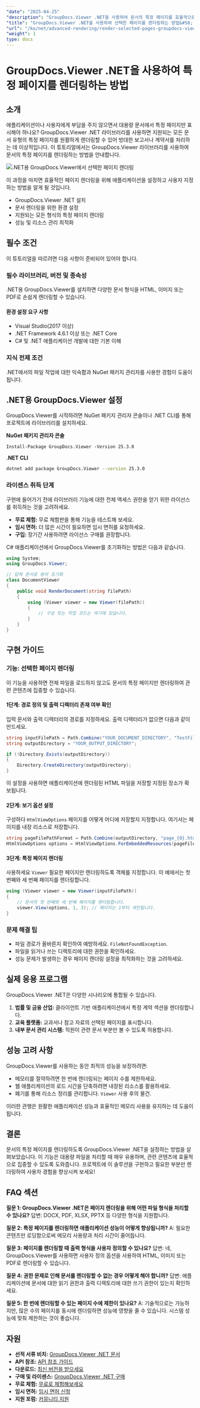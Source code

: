 ```yaml
---
"date": "2025-04-25"
"description": "GroupDocs.Viewer .NET을 사용하여 문서의 특정 페이지를 효율적으로 렌더링하는 방법을 알아보세요. 이 가이드에서는 설치, 설정 및 실제 활용 방법을 다룹니다."
"title": "GroupDocs.Viewer .NET을 사용하여 선택한 페이지를 렌더링하는 방법&#58; 개발자를 위한 종합 가이드"
"url": "/ko/net/advanced-rendering/render-selected-pages-groupdocs-viewer-net/"
"weight": 1
type: docs
---
```

# GroupDocs.Viewer .NET을 사용하여 특정 페이지를 렌더링하는 방법

## 소개

애플리케이션이나 사용자에게 부담을 주지 않으면서 대용량 문서에서 특정 페이지만 표시해야 하나요? GroupDocs.Viewer .NET 라이브러리를 사용하면 지원되는 모든 문서 유형의 특정 페이지를 원활하게 렌더링할 수 있어 방대한 보고서나 계약서를 처리하는 데 이상적입니다. 이 튜토리얼에서는 GroupDocs.Viewer 라이브러리를 사용하여 문서의 특정 페이지를 렌더링하는 방법을 안내합니다.

![.NET용 GroupDocs.Viewer에서 선택한 페이지 렌더링](/viewer/advanced-rendering/render-selected-pages.png)

이 과정을 마치면 효율적인 페이지 렌더링을 위해 애플리케이션을 설정하고 사용자 지정하는 방법을 알게 될 것입니다.
- GroupDocs.Viewer .NET 설치
- 문서 렌더링을 위한 환경 설정
- 지원되는 모든 형식의 특정 페이지 렌더링
- 성능 및 리소스 관리 최적화

## 필수 조건

이 튜토리얼을 따르려면 다음 사항이 준비되어 있어야 합니다.

### 필수 라이브러리, 버전 및 종속성
.NET용 GroupDocs.Viewer를 설치하면 다양한 문서 형식을 HTML, 이미지 또는 PDF로 손쉽게 렌더링할 수 있습니다.

#### 환경 설정 요구 사항
- Visual Studio(2017 이상)
- .NET Framework 4.6.1 이상 또는 .NET Core
- C# 및 .NET 애플리케이션 개발에 대한 기본 이해

### 지식 전제 조건
.NET에서의 파일 작업에 대한 익숙함과 NuGet 패키지 관리자를 사용한 경험이 도움이 됩니다.

## .NET용 GroupDocs.Viewer 설정

GroupDocs.Viewer를 시작하려면 NuGet 패키지 관리자 콘솔이나 .NET CLI를 통해 프로젝트에 라이브러리를 설치하세요.

**NuGet 패키지 관리자 콘솔**
```plaintext
Install-Package GroupDocs.Viewer -Version 25.3.0
```

**.NET CLI**
```bash
dotnet add package GroupDocs.Viewer --version 25.3.0
```

### 라이센스 취득 단계
구현에 들어가기 전에 라이브러리 기능에 대한 전체 액세스 권한을 얻기 위한 라이선스를 취득하는 것을 고려하세요.
- **무료 체험:** 무료 체험판을 통해 기능을 테스트해 보세요.
- **임시 면허:** 더 많은 시간이 필요하면 임시 면허를 요청하세요.
- **구입:** 장기간 사용하려면 라이선스 구매를 권장합니다.

C# 애플리케이션에서 GroupDocs.Viewer를 초기화하는 방법은 다음과 같습니다.
```csharp
using System;
using GroupDocs.Viewer;

// 입력 문서로 뷰어 초기화
class DocumentViewer
{
    public void RenderDocument(string filePath)
    {
        using (Viewer viewer = new Viewer(filePath))
        {
            // 구성 또는 작업 코드는 여기에 있습니다.
        }
    }
}
```

## 구현 가이드

### 기능: 선택한 페이지 렌더링
이 기능을 사용하면 전체 파일을 로드하지 않고도 문서의 특정 페이지만 렌더링하여 관련 콘텐츠에 집중할 수 있습니다.

#### 1단계: 경로 정의 및 출력 디렉터리 존재 여부 확인
입력 문서와 출력 디렉터리의 경로를 지정하세요. 출력 디렉터리가 없으면 다음과 같이 만드세요.
```csharp
string inputFilePath = Path.Combine("YOUR_DOCUMENT_DIRECTORY", "TestFiles.SAMPLE_DOCX");
string outputDirectory = "YOUR_OUTPUT_DIRECTORY";

if (!Directory.Exists(outputDirectory))
{
    Directory.CreateDirectory(outputDirectory);
}
```
이 설정을 사용하면 애플리케이션에 렌더링된 HTML 파일을 저장할 지정된 장소가 확보됩니다.

#### 2단계: 보기 옵션 설정
구성하다 `HtmlViewOptions` 페이지를 어떻게 어디에 저장할지 지정합니다. 여기서는 페이지를 내장 리소스로 저장합니다.
```csharp
string pageFilePathFormat = Path.Combine(outputDirectory, "page_{0}.html");
HtmlViewOptions options = HtmlViewOptions.ForEmbeddedResources(pageFilePathFormat);
```

#### 3단계: 특정 페이지 렌더링
사용하세요 `Viewer` 필요한 페이지만 렌더링하도록 객체를 지정합니다. 이 예에서는 첫 번째와 세 번째 페이지를 렌더링합니다.
```csharp
using (Viewer viewer = new Viewer(inputFilePath))
{
    // 문서의 첫 번째와 세 번째 페이지를 렌더링합니다.
    viewer.View(options, 1, 3); // 페이지는 1부터 색인됩니다.
}
```

### 문제 해결 팁
- 파일 경로가 올바른지 확인하여 예방하세요. `FileNotFoundException`.
- 파일을 읽거나 쓰는 디렉토리에 대한 권한을 확인하세요.
- 성능 문제가 발생하는 경우 페이지 렌더링 설정을 최적화하는 것을 고려하세요.

## 실제 응용 프로그램
GroupDocs.Viewer .NET은 다양한 시나리오에 통합될 수 있습니다.
1. **법률 및 금융 산업:** 클라이언트 기반 애플리케이션에서 특정 계약 섹션을 렌더링합니다.
2. **교육 플랫폼:** 교과서나 참고 자료의 선택된 페이지를 표시합니다.
3. **내부 문서 관리 시스템:** 직원이 관련 문서 부분만 볼 수 있도록 허용합니다.

## 성능 고려 사항
GroupDocs.Viewer를 사용하는 동안 최적의 성능을 보장하려면:
- 메모리를 절약하려면 한 번에 렌더링되는 페이지 수를 제한하세요.
- 웹 애플리케이션의 로드 시간을 단축하려면 내장된 리소스를 활용하세요.
- 폐기를 통해 리소스 정리를 관리합니다. `Viewer` 사용 후의 물건.

이러한 관행은 원활한 애플리케이션 성능과 효율적인 메모리 사용을 유지하는 데 도움이 됩니다.

## 결론
문서의 특정 페이지를 렌더링하도록 GroupDocs.Viewer .NET을 설정하는 방법을 살펴보았습니다. 이 기능은 대용량 파일을 처리할 때 매우 유용하며, 관련 콘텐츠에 효율적으로 집중할 수 있도록 도와줍니다. 프로젝트에 이 솔루션을 구현하고 필요한 부분만 렌더링하여 사용자 경험을 향상시켜 보세요!

## FAQ 섹션
**질문 1: GroupDocs.Viewer .NET은 페이지 렌더링을 위해 어떤 파일 형식을 처리할 수 있나요?**
답변: DOCX, PDF, XLSX, PPTX 등 다양한 형식을 지원합니다.

**질문 2: 특정 페이지를 렌더링하면 애플리케이션 성능이 어떻게 향상됩니까?**
A: 필요한 콘텐츠만 로딩함으로써 메모리 사용량과 처리 시간이 줄어듭니다.

**질문 3: 페이지를 렌더링할 때 출력 형식을 사용자 정의할 수 있나요?**
답변: 네, GroupDocs.Viewer를 사용하면 사용자 정의 옵션을 사용하여 HTML, 이미지 또는 PDF로 렌더링할 수 있습니다.

**질문 4: 권한 문제로 인해 문서를 렌더링할 수 없는 경우 어떻게 해야 합니까?**
답변: 애플리케이션에 문서에 대한 읽기 권한과 출력 디렉토리에 대한 쓰기 권한이 있는지 확인하세요.

**질문 5: 한 번에 렌더링할 수 있는 페이지 수에 제한이 있나요?**
A: 기술적으로는 가능하지만, 많은 수의 페이지를 동시에 렌더링하면 성능에 영향을 줄 수 있습니다. 시스템 성능에 맞춰 제한하는 것이 좋습니다.

## 자원
- **선적 서류 비치:** [GroupDocs.Viewer .NET 문서](https://docs.groupdocs.com/viewer/net/)
- **API 참조:** [API 참조 가이드](https://reference.groupdocs.com/viewer/net/)
- **다운로드:** [최신 버전을 받으세요](https://releases.groupdocs.com/viewer/net/)
- **구매 및 라이센스:** [GroupDocs.Viewer .NET 구매](https://purchase.groupdocs.com/buy)
- **무료 체험:** [무료로 체험해보세요](https://releases.groupdocs.com/viewer/net/)
- **임시 면허:** [임시 면허 신청](https://purchase.groupdocs.com/temporary-license/)
- **지원 포럼:** [커뮤니티 지원](https://forum.groupdocs.com/c/viewer/9)